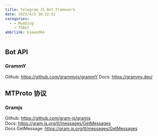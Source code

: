 ```yaml
---
title: Telegram JS Bot Framework
date: 2025/4/3 10:22:52
categories:
  - - Modding
    - TGBot
abbrlink: b1eeed04
---
```


## Bot API
### GrammY
Github: https://github.com/grammyjs/grammY 
Docs: https://grammy.dev/

## MTProto 协议
### Gramjs
Github: https://github.com/gram-js/gramjs  
Docs: https://gram.js.org/tl/messages/GetMessages  
Docs GetMessage: https://gram.js.org/tl/messages/GetMessages  